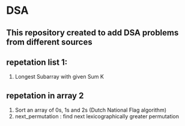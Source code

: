 # DSA
## This repository created to add DSA problems from different sources
## repetation list 1:
1. Longest Subarray with given Sum K
## repetation in array 2
1. Sort an array of 0s, 1s and 2s (Dutch National Flag algorithm)
2. next_permutation : find next lexicographically greater permutation